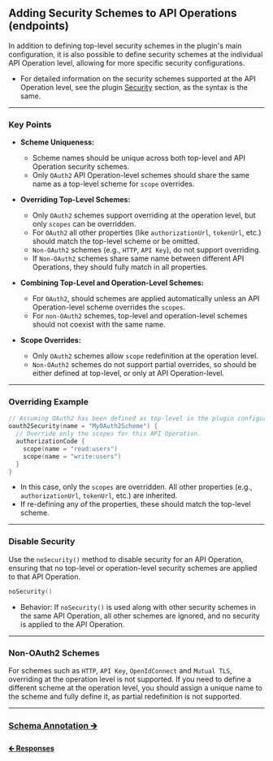 ## Adding Security Schemes to API Operations (endpoints)

In addition to defining top-level security schemes in the plugin's main configuration,
it is also possible to define security schemes at the individual API Operation level,
allowing for more specific security configurations.

- For detailed information on the security schemes supported at the API Operation level,
  see the plugin [Security](../01-plugin/03-security.md) section, as the syntax is the same.

---

### Key Points

- **Scheme Uniqueness:**
  - Scheme names should be unique across both top-level and API Operation security schemes.
  - Only `OAuth2` API Operation-level schemes should share the same name as a top-level scheme for `scope` overrides.

- **Overriding Top-Level Schemes:**
  - Only `OAuth2` schemes support overriding at the operation level, but only `scopes` can be overridden.
  - For `OAuth2` all other properties (like `authorizationUrl`, `tokenUrl`, etc.) should match the top-level scheme or be omitted.
  - `Non-OAuth2` schemes (e.g., `HTTP`, `API Key`), do not support overriding.
  - If `Non-OAuth2` schemes share same name between different API Operations, they should fully match in all properties.

- **Combining Top-Level and Operation-Level Schemes:**
  - For `OAuth2`, should schemes are applied automatically unless an API Operation-level scheme overrides the `scopes`.
  - For `non-OAuth2` schemes, top-level and operation-level schemes should not coexist with the same name.

- **Scope Overrides:**
  - Only `OAuth2` schemes allow `scope` redefinition at the operation level.
  - `Non-OAuth2` schemes do not support partial overrides, so should be either defined at top-level, or only at API Operation-level.

---

### Overriding Example

```kotlin
// Assuming OAuth2 has been defined as top-level in the plugin configuration.
oauth2Security(name = "MyOAuth2Scheme") {
  // Override only the scopes for this API Operation.
  authorizationCode {
    scope(name = "read:users")
    scope(name = "write:users")
  }
}
```

- In this case, only the `scopes` are overridden. All other properties (e.g., `authorizationUrl`, `tokenUrl`, etc.) are inherited.
- If re-defining any of the properties, these should match the top-level scheme.

---

### Disable Security

Use the `noSecurity()` method to disable security for an API Operation, ensuring that no top-level or operation-level
security schemes are applied to that API Operation.

```kotlin
noSecurity()
```

- Behavior: If `noSecurity()` is used along with other security schemes in the same API Operation,
  all other schemes are ignored, and no security is applied to the API Operation.

---

### Non-OAuth2 Schemes

For schemes such as `HTTP`, `API Key`, `OpenIdConnect` and `Mutual TLS`, overriding at the operation level is not supported.
If you need to define a different scheme at the operation level, you should assign a unique name to the scheme and fully define it,
as partial redefinition is not supported.

---

### [Schema Annotation 🡲](08-servers.md)

#### [🡰 Responses](06-responses.md)
